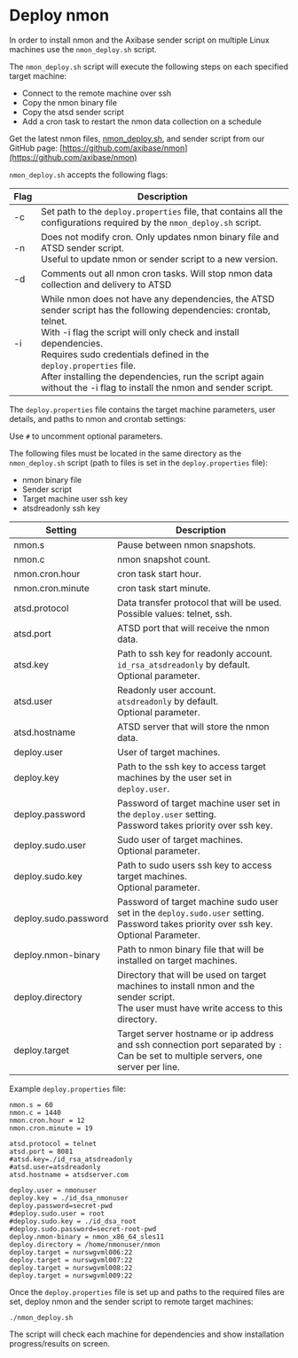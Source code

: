 # Deploy nmon

In order to install nmon and the Axibase sender script on multiple Linux machines use the `nmon_deploy.sh` script.

The `nmon_deploy.sh` script will execute the following steps on each specified target machine:


- Connect to the remote machine over ssh
- Copy the nmon binary file
- Copy the atsd sender script
- Add a cron task to restart the nmon data collection on a schedule


Get the latest nmon files, [nmon_deploy.sh](resources/nmon_deploy.sh), and sender script from our GitHub page: [https://github.com/axibase/nmon](https://github.com/axibase/nmon)

`nmon_deploy.sh` accepts the following flags:

| Flag | Description | 
| --- | --- | 
|  -c  |  Set path to the `deploy.properties` file, that contains all the configurations required by the `nmon_deploy.sh` script.  | 
|  -n  |  Does not modify cron. Only updates nmon binary file and ATSD sender script.<br>Useful to update nmon or sender script to a new version.  | 
|  -d  |  Comments out all nmon cron tasks. Will stop nmon data collection and delivery to ATSD  | 
|  -i  |  While nmon does not have any dependencies, the ATSD sender script has the following dependencies: crontab, telnet.<br>With -i flag the script will only check and install dependencies.<br>Requires sudo credentials defined in the `deploy.properties` file.<br>After installing the dependencies, run the script again without the -i flag to install the nmon and sender script.  | 


The `deploy.properties` file contains the target machine parameters, user details, and paths to nmon and crontab settings:

Use `#` to uncomment optional parameters.

The following files must be located in the same directory as the `nmon_deploy.sh` script (path to files is set in the `deploy.properties` file):


- nmon binary file
- Sender script
- Target machine user ssh key
- atsdreadonly ssh key


| Setting | Description | 
| --- | --- | 
|  nmon.s  |  Pause between nmon snapshots.  | 
|  nmon.c  |  nmon snapshot count.  | 
|  nmon.cron.hour  |  cron task start hour.  | 
|  nmon.cron.minute  |  cron task start minute.  | 
|  atsd.protocol  |  Data transfer protocol that will be used.<br>Possible values: telnet, ssh.  | 
|  atsd.port  |  ATSD port that will receive the nmon data.  | 
|  atsd.key  |  Path to ssh key for readonly account.<br>`id_rsa_atsdreadonly` by default.<br>Optional parameter.  | 
|  atsd.user  |  Readonly user account.<br>`atsdreadonly` by default.<br>Optional parameter.  | 
|  atsd.hostname  |  ATSD server that will store the nmon data.  | 
|  deploy.user  |  User of target machines.  | 
|  deploy.key  |  Path to the ssh key to access target machines by the user set in `deploy.user`.  | 
|  deploy.password  |  Password of target machine user set in the `deploy.user` setting.<br>Password takes priority over ssh key.  | 
|  deploy.sudo.user  |  Sudo user of target machines.<br>Optional parameter.  | 
|  deploy.sudo.key  |  Path to sudo users ssh key to access target machines.<br>Optional parameter.  | 
|  deploy.sudo.password  |  Password of target machine sudo user set in the `deploy.sudo.user` setting.<br>Password takes priority over ssh key.<br>Optional Parameter.  | 
|  deploy.nmon-binary  |  Path to nmon binary file that will be installed on target machines.  | 
|  deploy.directory  |  Directory that will be used on target machines to install nmon and the sender script.<br>The user must have write access to this directory.  | 
|  deploy.target  |  Target server hostname or ip address and ssh connection port separated by `:`<br>Can be set to multiple servers, one server per line.  | 


Example `deploy.properties` file:

```
nmon.s = 60
nmon.c = 1440
nmon.cron.hour = 12
nmon.cron.minute = 19
 
atsd.protocol = telnet
atsd.port = 8081
#atsd.key=./id_rsa_atsdreadonly
#atsd.user=atsdreadonly
atsd.hostname = atsdserver.com
 
deploy.user = nmonuser
deploy.key = ./id_dsa_nmonuser
deploy.password=secret-pwd
#deploy.sudo.user = root
#deploy.sudo.key = ./id_dsa_root
#deploy.sudo.password=secret-root-pwd
deploy.nmon-binary = nmon_x86_64_sles11
deploy.directory = /home/nmonuser/nmon
deploy.target = nurswgvml006:22
deploy.target = nurswgvml007:22
deploy.target = nurswgvml008:22
deploy.target = nurswgvml009:22
```

Once the `deploy.properties` file is set up and paths to the required files are set, deploy nmon and the sender script to remote target machines:

```
./nmon_deploy.sh
```

The script will check each machine for dependencies and show installation progress/results on screen.

